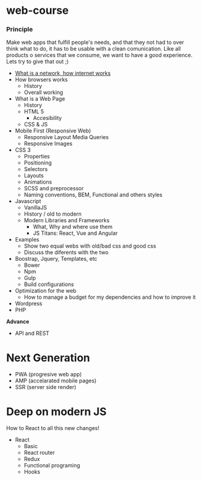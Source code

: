 # web-course

### Principle
Make web apps that fulfill people's needs, and that they not had to over think what to do, it has to be usable with a clean comunication.
Like all products o services that we consume, we want to have a good experience. Lets try to give that out ;)

- [What is a network, how internet works](./level-01/networks-and-internet.md)
- How browsers works
  - History
  - Overall working
- What is a Web Page
  - History
  - HTML 5
    - Accesibility
  - CSS & JS
- Mobile First (Responsive Web)
  - Responsive Layout
    Media Queries
  - Responsive Images
- CSS 3
  - Properties
  - Positioning
  - Selectors
  - Layouts
  - Animations
  - SCSS and preprocessor
  - Naming conventions, BEM, Functional and others styles
- Javascript
  - VanillaJS
  - History / old to modern
  - Modern Libraries and Frameworks
    - What, Why and where use them
    - JS Titans: React, Vue and Angular
- Examples
  - Show two equal webs with old/bad css and good css
  - Discuss the diferents with the two
- Boostrap, Jquery, Templates, etc
  - Bower
  - Npm
  - Gulp
  - Build configurations
- Optimization for the web 
  - How to manage a budget for my dependencies and how to improve it
- Wordpress
- PHP


**Advance**
- API and REST

# Next Generation
- PWA (progresive web app)
- AMP (accelarated mobile pages)
- SSR (server side render)

# Deep on modern JS
How to React to all this new changes!
- React
  - Basic
  - React router
  - Redux
  - Functional programing
  - Hooks
